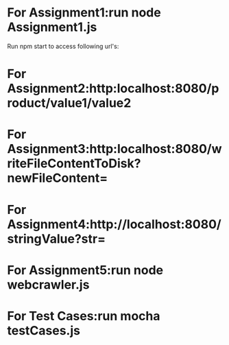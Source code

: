 # For Assignment1:run node Assignment1.js

Run npm start to access following url's:
# For Assignment2:http:localhost:8080/product/value1/value2

# For Assignment3:http:localhost:8080/writeFileContentToDisk?newFileContent=

# For Assignment4:http://localhost:8080/stringValue?str=

# For Assignment5:run node webcrawler.js

# For Test Cases:run mocha testCases.js
